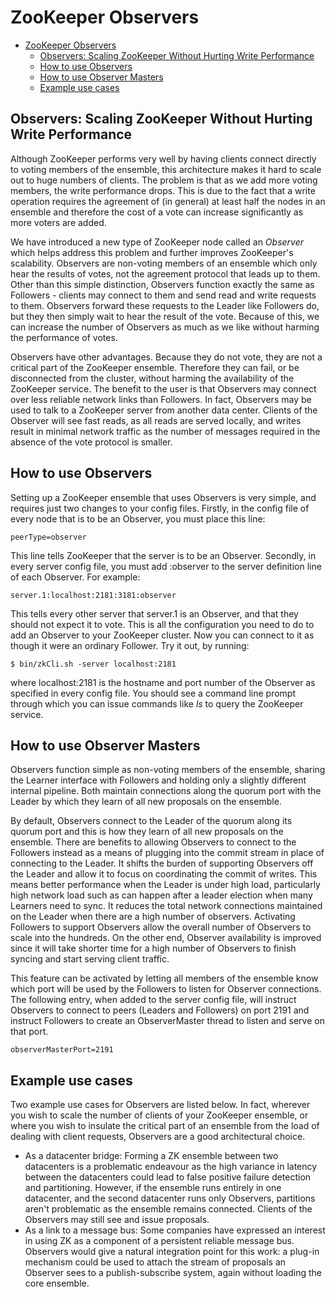<!--
Copyright 2002-2004 The Apache Software Foundation

Licensed under the Apache License, Version 2.0 (the "License");
you may not use this file except in compliance with the License.
You may obtain a copy of the License at

http://www.apache.org/licenses/LICENSE-2.0

Unless required by applicable law or agreed to in writing, software
distributed under the License is distributed on an "AS IS" BASIS,
WITHOUT WARRANTIES OR CONDITIONS OF ANY KIND, either express or implied.
See the License for the specific language governing permissions and
limitations under the License.
//-->

# ZooKeeper Observers

- [ZooKeeper Observers](#zookeeper-observers)
  - [Observers: Scaling ZooKeeper Without Hurting Write Performance](#observers-scaling-zookeeper-without-hurting-write-performance)
  - [How to use Observers](#how-to-use-observers)
  - [How to use Observer Masters](#how-to-use-observer-masters)
  - [Example use cases](#example-use-cases)

<a name="ch_Introduction"></a>

## Observers: Scaling ZooKeeper Without Hurting Write Performance

Although ZooKeeper performs very well by having clients connect directly
to voting members of the ensemble, this architecture makes it hard to
scale out to huge numbers of clients. The problem is that as we add more
voting members, the write performance drops. This is due to the fact that
a write operation requires the agreement of (in general) at least half the
nodes in an ensemble and therefore the cost of a vote can increase
significantly as more voters are added.

We have introduced a new type of ZooKeeper node called
an _Observer_ which helps address this problem and
further improves ZooKeeper's scalability. Observers are non-voting members
of an ensemble which only hear the results of votes, not the agreement
protocol that leads up to them. Other than this simple distinction,
Observers function exactly the same as Followers - clients may connect to
them and send read and write requests to them. Observers forward these
requests to the Leader like Followers do, but they then simply wait to
hear the result of the vote. Because of this, we can increase the number
of Observers as much as we like without harming the performance of votes.

Observers have other advantages. Because they do not vote, they are not a
critical part of the ZooKeeper ensemble. Therefore they can fail, or be
disconnected from the cluster, without harming the availability of the
ZooKeeper service. The benefit to the user is that Observers may connect
over less reliable network links than Followers. In fact, Observers may be
used to talk to a ZooKeeper server from another data center. Clients of
the Observer will see fast reads, as all reads are served locally, and
writes result in minimal network traffic as the number of messages
required in the absence of the vote protocol is smaller.

<a name="sc_UsingObservers"></a>

## How to use Observers

Setting up a ZooKeeper ensemble that uses Observers is very simple,
and requires just two changes to your config files. Firstly, in the config
file of every node that is to be an Observer, you must place this line:

    peerType=observer

This line tells ZooKeeper that the server is to be an Observer. Secondly,
in every server config file, you must add :observer to the server
definition line of each Observer. For example:

    server.1:localhost:2181:3181:observer

This tells every other server that server.1 is an Observer, and that they
should not expect it to vote. This is all the configuration you need to do
to add an Observer to your ZooKeeper cluster. Now you can connect to it as
though it were an ordinary Follower. Try it out, by running:

    $ bin/zkCli.sh -server localhost:2181

where localhost:2181 is the hostname and port number of the Observer as
specified in every config file. You should see a command line prompt
through which you can issue commands like _ls_ to query
the ZooKeeper service.

<a name="ch_ObserverMasters"></a>

## How to use Observer Masters

Observers function simple as non-voting members of the ensemble, sharing
the Learner interface with Followers and holding only a slightly different
internal pipeline. Both maintain connections along the quorum port with the
Leader by which they learn of all new proposals on the ensemble.

By default, Observers connect to the Leader of the quorum along its
quorum port and this is how they learn of all new proposals on the
ensemble. There are benefits to allowing Observers to connect to the
Followers instead as a means of plugging into the commit stream in place
of connecting to the Leader. It shifts the burden of supporting Observers
off the Leader and allow it to focus on coordinating the commit of writes.
This means better performance when the Leader is under high load,
particularly high network load such as can happen after a leader election
when many Learners need to sync. It reduces the total network connections
maintained on the Leader when there are a high number of observers.
Activating Followers to support Observers allow the overall number of
Observers to scale into the hundreds. On the other end, Observer
availability is improved since it will take shorter time for a high
number of Observers to finish syncing and start serving client traffic.

This feature can be activated by letting all members of the ensemble know
which port will be used by the Followers to listen for Observer
connections. The following entry, when added to the server config file,
will instruct Observers to connect to peers (Leaders and Followers) on
port 2191 and instruct Followers to create an ObserverMaster thread to
listen and serve on that port.

    observerMasterPort=2191
<a name="ch_UseCases"></a>

## Example use cases

Two example use cases for Observers are listed below. In fact, wherever
you wish to scale the number of clients of your ZooKeeper ensemble, or
where you wish to insulate the critical part of an ensemble from the load
of dealing with client requests, Observers are a good architectural
choice.

* As a datacenter bridge: Forming a ZK ensemble between two
  datacenters is a problematic endeavour as the high variance in latency
  between the datacenters could lead to false positive failure detection
  and partitioning. However, if the ensemble runs entirely in one
  datacenter, and the second datacenter runs only Observers, partitions
  aren't problematic as the ensemble remains connected. Clients of the
  Observers may still see and issue proposals.
* As a link to a message bus: Some companies have expressed an
  interest in using ZK as a component of a persistent reliable message
  bus. Observers would give a natural integration point for this work: a
  plug-in mechanism could be used to attach the stream of proposals an
  Observer sees to a publish-subscribe system, again without loading the
  core ensemble.
